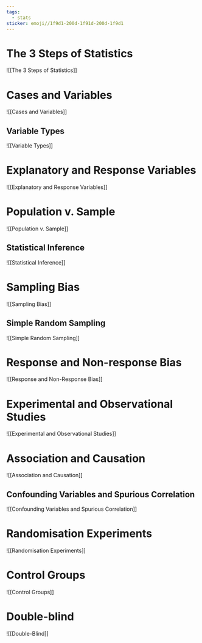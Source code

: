 ```yaml
---
tags:
  - stats
sticker: emoji//1f9d1-200d-1f91d-200d-1f9d1
---
```

# The 3 Steps of Statistics
![[The 3 Steps of Statistics]]
# Cases and Variables
![[Cases and Variables]]
## Variable Types
![[Variable Types]]
# Explanatory and Response Variables
![[Explanatory and Response Variables]]
# Population v. Sample
![[Population v. Sample]]
## Statistical Inference
![[Statistical Inference]]
# Sampling Bias
![[Sampling Bias]]
## Simple Random Sampling
![[Simple Random Sampling]]
# Response and Non-response Bias
![[Response and Non-Response Bias]]
# Experimental and Observational Studies
![[Experimental and Observational Studies]]
# Association and Causation
![[Association and Causation]]
## Confounding Variables and Spurious Correlation
![[Confounding Variables and Spurious Correlation]]
# Randomisation Experiments
![[Randomisation Experiments]]
# Control Groups
![[Control Groups]]
# Double-blind
![[Double-Blind]]
